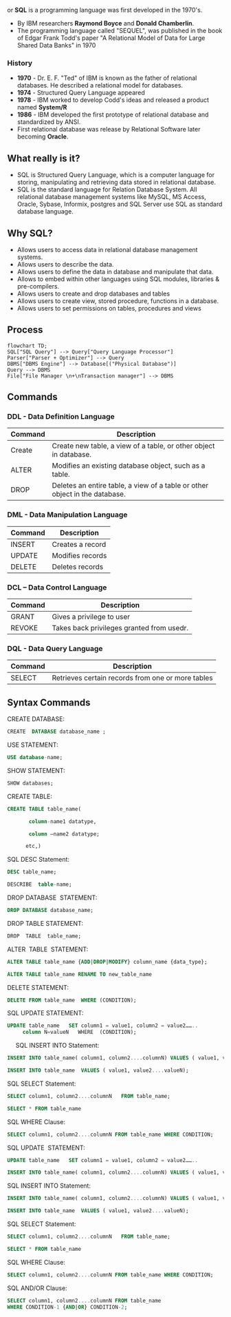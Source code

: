 or **SQL** is a programming language was first developed in the 1970's.
- By IBM researchers **Raymond Boyce** and **Donald Chamberlin**.
- The programming language called "SEQUEL", was published in the book of Edgar Frank Todd's paper "A Relational Model of Data for Large Shared Data Banks" in 1970
### History
- **1970** - Dr. E. F. "Ted" of IBM is known as the father of relational databases. He described a relational model for databases.
- **1974** - Structured Query Language appeared
- **1978** - IBM worked to develop Codd's ideas and released a product named **System/R**
- **1986** - IBM developed the first prototype of relational database and standardized by ANSI.
- First relational database was release by Relational Software later becoming **Oracle**.

## What really is it?
- SQL is Structured Query Language, which is a computer language for storing, manipulating and retrieving data stored in relational database.
- SQL is the standard language for Relation Database System. All relational database management systems like MySQL, MS Access, Oracle, Sybase, Informix, postgres and SQL Server use SQL as standard database language.

## Why SQL?
- Allows users to access data in relational database management systems.
- Allows users to describe the data.
- Allows users to define the data in database and manipulate that data.
- Allows to embed within other languages using SQL modules, libraries & pre-compilers.
- Allows users to create and drop databases and tables
- Allows users to create view, stored procedure, functions in a database.
- Allows users to set permissions on tables, procedures and views

## Process

```mermaid
flowchart TD;
SQL["SQL Query"] --> Query["Query Language Processor"]
Parser["Parser + Optimizer"] --> Query
DBMS["DBMS Engine"] --> Database[("Physical Database")]
Query --> DBMS
File["File Manager \n+\nTransaction manager"] --> DBMS
```




## Commands
### DDL - Data Definition Language
|Command| Description|
|---|---|
|Create | Create new table, a view of a table, or other object in database.|
|ALTER | Modifies an existing database object, such as a table.|
|DROP| Deletes an entire table, a view of a table or other object in the database.|

### DML - Data Manipulation Language
|Command | Description|
|---|---|
|INSERT| Creates a record|
|UPDATE| Modifies records|
|DELETE | Deletes records|

### DCL – Data Control Language
|Command | Description|
|---|---|
| GRANT | Gives a privilege to user|
| REVOKE | Takes back privileges granted from usedr.|

### DQL - Data Query Language
|Command | Description|
|---| ---|
|SELECT | Retrieves certain records from one or more tables|


## Syntax Commands
CREATE DATABASE:
```SQL
CREATE  DATABASE database_name ;
```

USE STATEMENT:
```SQL
USE database-name;
```


SHOW STATEMENT:
```SQL
SHOW databases;
```


CREATE TABLE:

```SQL
CREATE TABLE table_name(

       column-name1 datatype, 

       column –name2 datatype;

      etc,)
```

SQL DESC Statement:

```SQL
DESC table_name;
```

```SQL
DESCRIBE  table-name;
```


DROP DATABASE  STATEMENT:

```SQL
DROP DATABASE database_name;
```

DROP TABLE STATEMENT:

```SQL
DROP  TABLE  table_name;
```

ALTER  TABLE  STATEMENT:

```SQL
ALTER TABLE table_name {ADD|DROP|MODIFY} column_name {data_type};
```

```SQL
ALTER TABLE table_name RENAME TO new_table_name
```

DELETE STATEMENT:

```SQL
DELETE FROM table_name  WHERE (CONDITION);
```

SQL UPDATE STATEMENT:

```SQL
UPDATE table_name   SET column1 = value1, column2 = value2……..
     column N=valueN   WHERE  (CONDITION);
```

    
SQL INSERT INTO Statement:

```SQL
INSERT INTO table_name( column1, column2....columnN) VALUES ( value1, value2....valueN);
```

```SQL
INSERT INTO table_name  VALUES ( value1, value2....valueN);
```

SQL SELECT Statement:

```SQL
SELECT column1, column2....columnN   FROM table_name;
```

```SQL
SELECT * FROM table_name
```

SQL WHERE Clause:

```SQL
SELECT column1, column2....columnN FROM table_name WHERE CONDITION;
```

SQL UPDATE  STATEMENT:

```SQL
UPDATE table_name   SET column1 = value1, column2 = value2……..

INSERT INTO table_name( column1, column2....columnN) VALUES ( value1, value2....valueN);column N=valueN   WHERE  (CONDITION) ;
```

SQL INSERT INTO Statement:

```SQL
INSERT INTO table_name( column1, column2....columnN) VALUES ( value1, value2....valueN);
```

```SQL
INSERT INTO table_name  VALUES ( value1, value2....valueN);
```

SQL SELECT Statement:
```SQL
SELECT column1, column2....columnN   FROM table_name;
```

```SQL
SELECT * FROM table_name
```

SQL WHERE Clause:

```SQL
SELECT column1, column2....columnN FROM table_name WHERE CONDITION;
```
SQL AND/OR Clause:

```SQL
SELECT column1, column2....columnN FROM table_name
WHERE CONDITION-1 {AND|OR} CONDITION-2;
```


